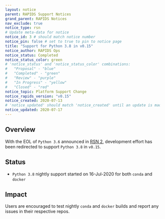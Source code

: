 ```yaml
---
layout: notice
parent: RAPIDS Support Notices
grand_parent: RAPIDS Notices
nav_exclude: true
notice_type: rsn
# Update meta-data for notice
notice_id: 3 # should match notice number
notice_pin: false # set to true to pin to notice page
title: "Support for Python 3.8 in v0.15"
notice_author: RAPIDS Ops
notice_status: Completed
notice_status_color: green
# 'notice_status' and 'notice_status_color' combinations:
#   "Proposal" - "blue"
#   "Completed" - "green"
#   "Review" - "purple"
#   "In Progress" - "yellow"
#   "Closed" - "red"
notice_topic: Platform Support Change
notice_rapids_version: "v0.15"
notice_created: 2020-07-13
# 'notice_updated' should match 'notice_created' until an update is made
notice_updated: 2020-07-17
---
```


## Overview

With the EOL of `Python 3.6` announced in [RSN 2](/notices/rsn0002), development
effort has been redirected to support `Python 3.8` in `v0.15`.

## Status

- `Python 3.8` nightly support started on 16-Jul-2020 for both `conda` and
`docker`

## Impact

Users are encouraged to test nightly `conda` and `docker` builds and report any
issues in their respective repos.
